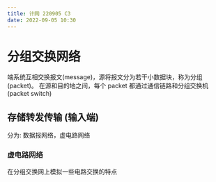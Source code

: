 ```yaml
---
title: 计网 220905 C3
date: 2022-09-05 10:30
---
```

# 分组交换网络
端系统互相交换报文(message)，源将报文分为若干小数据块，称为分组(packet)。
在源和目的地之间，每个 packet 都通过通信链路和分组交换机(packet switch)
## 存储转发传输 (输入端)

分为: 数据报网络，虚电路网络
### 虚电路网络
在分组交换网上模拟一些电路交换的特点